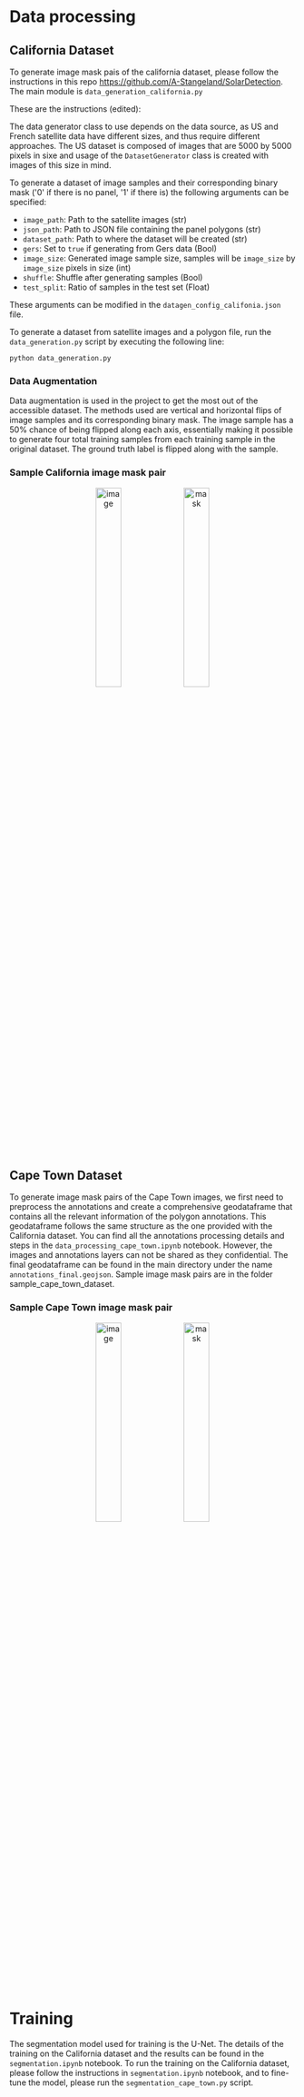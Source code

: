 # Data processing

## California Dataset
To generate image mask pais of the california dataset, please follow the instructions in this repo https://github.com/A-Stangeland/SolarDetection. The main module is `data_generation_california.py`

These are the instructions (edited):

The data generator class to use depends on the data source, as US and French satellite data have different sizes, and thus require different approaches. 
The US dataset is composed of images that are 5000 by 5000 pixels in sixe and usage of the ```DatasetGenerator``` class is created with images of this size in mind.

To generate a dataset of image samples and their corresponding binary mask ('0' if there is no panel, '1' if there is) the following arguments can be specified: 

* ```image_path```: Path to the satellite images (str)
* ```json_path```: Path to JSON file containing the panel polygons (str)
* ```dataset_path```: Path to where the dataset will be created (str)
* ```gers```: Set to `true` if generating from Gers data (Bool)
* ```image_size```: Generated image sample size, samples will be ```image_size``` by ```image_size``` pixels in size (int)
* ```shuffle```: Shuffle after generating samples (Bool)
* ```test_split```: Ratio of samples in the test set (Float)

These arguments can be modified in the `datagen_config_califonia.json` file.

To generate a dataset from satellite images and a polygon file, run the `data_generation.py` script by executing the following line:

```python data_generation.py```


### Data Augmentation
Data augmentation is used in the project to get the most out of the accessible dataset. The methods used are vertical and horizontal flips of image samples and its corresponding binary mask. 
The image sample has a 50% chance of being flipped along each axis, essentially making it possible to generate four total training samples from each training sample in the original dataset. The ground truth label is flipped along with the sample. 

### Sample California image mask pair
<p align="center">
  <img src="data/sample_california_dataset/i_0.png" alt="image" width="30%" style="display:inline-block;"/>
  <img src="data/sample_california_dataset/m_0.png" alt="mask" width="30%" style="display:inline-block;"/>
</p>



## Cape Town Dataset
To generate image mask pairs of the Cape Town images, we first need to preprocess the annotations and create a comprehensive geodataframe that contains all the relevant information of the polygon annotations. This geodataframe follows the same structure as the one provided with the California dataset. You can find all the annotations processing details and steps in the  `data_processing_cape_town.ipynb` notebook. However, the images and annotations layers can not be shared as they confidential. The final geodataframe can be found in the main directory under the name `annotations_final.geojson`. Sample image mask pairs are in the folder sample_cape_town_dataset.

### Sample Cape Town image mask pair 

<p align="center">
  <img src="data/sample_cape_town_dataset/i_W07C_4_8_4.png" alt="image" width="30%" style="display:inline-block;"/>
  <img src="data/sample_cape_town_dataset/m_W07C_4_8_4.png" alt="mask" width="30%" style="display:inline-block;"/>
</p>



# Training 
The segmentation model used for training is the U-Net. The details of the training on the California dataset and the results can be found in the `segmentation.ipynb` notebook. To run the training on the California dataset, please follow the instructions in `segmentation.ipynb` notebook, and to fine-tune the model, please run the `segmentation_cape_town.py` script.

